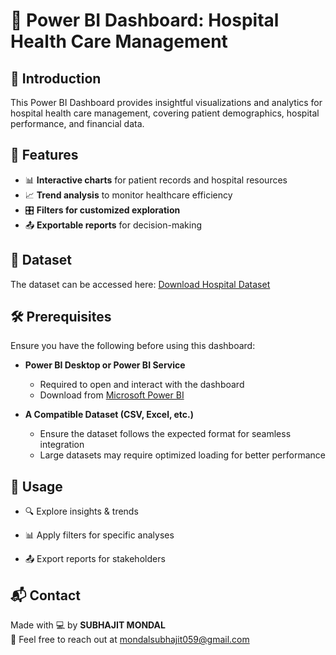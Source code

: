 # 🏥 Power BI Dashboard: Hospital Health Care Management
## 🚀 Introduction
This Power BI Dashboard provides insightful visualizations and analytics for hospital health care management, covering patient demographics, hospital performance, and financial data.
## 📌 Features
- 📊 **Interactive charts** for patient records and hospital resources  
- 📈 **Trend analysis** to monitor healthcare efficiency  
- 🎛️ **Filters for customized exploration**  
- 📤 **Exportable reports** for decision-making 
## 📂 Dataset
The dataset can be accessed here: [Download Hospital Dataset](https://github.com/mondal-subhajit05/Power-BI-Dashboard/blob/main/Hospital%20%20Health%20Care%20Management%20Data%20set.xlsx)
## 🛠️ Prerequisites
Ensure you have the following before using this dashboard:
- **Power BI Desktop or Power BI Service**
  - Required to open and interact with the dashboard  
  - Download from [Microsoft Power BI](https://powerbi.microsoft.com/)  

- **A Compatible Dataset (CSV, Excel, etc.)**
  - Ensure the dataset follows the expected format for seamless integration  
  - Large datasets may require optimized loading for better performance 
## 🎯 Usage
 - 🔍 Explore insights & trends

 - 📊 Apply filters for specific analyses

- 📤 Export reports for stakeholders
## 📬 Contact
Made with 💻 by **SUBHAJIT MONDAL**  
📩 Feel free to reach out at mondalsubhajit059@gmail.com

